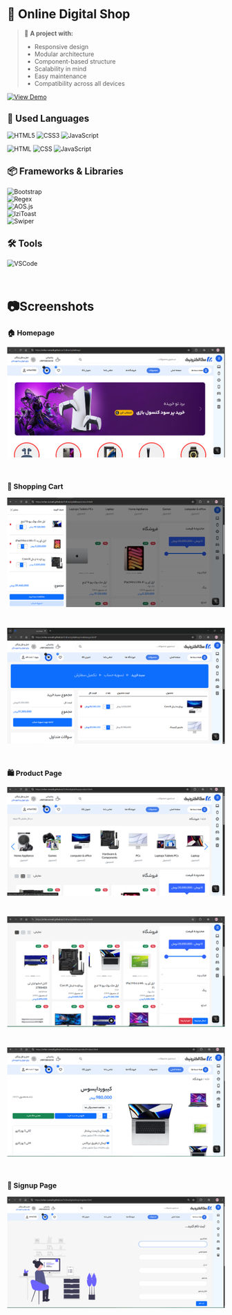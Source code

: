 
# 🛒 Online Digital Shop

> 🧩 **A project with:**
> 
> - Responsive design  
> - Modular architecture  
> - Component-based structure  
> - Scalability in mind  
> - Easy maintenance  
> - Compatibility across all devices

[![View Demo](https://img.shields.io/badge/View%20Demo-%20Click-purple?style=for-the-badge&logo=eye)](https://erfan-esmaili.github.io/Onlinedigitalshop/)
 

## 🧰 Used Languages

![HTML5](https://img.shields.io/badge/html5-%23E34F26.svg?style=for-the-badge&logo=html5&logoColor=white)
![CSS3](https://img.shields.io/badge/css3-%231572B6.svg?style=for-the-badge&logo=css3&logoColor=white)
![JavaScript](https://img.shields.io/badge/javascript-%23F7DF1E.svg?style=for-the-badge&logo=javascript&logoColor=black)

![HTML](https://img.shields.io/badge/HTML-32%25-orange)
![CSS](https://img.shields.io/badge/CSS-15%25-blue)
![JavaScript](https://img.shields.io/badge/JavaScript-53%25-yellow)



## 📦 Frameworks & Libraries

![Bootstrap](https://img.shields.io/badge/bootstrap-%238511FA.svg?style=for-the-badge&logo=bootstrap&logoColor=white)  
![Regex](https://img.shields.io/badge/Regex-patterns-%23FF4081?style=for-the-badge)  
![AOS.js](https://img.shields.io/badge/AOS-Animations-%23FFBB33?style=for-the-badge)  
![IziToast](https://img.shields.io/badge/IziToast-Notifications-%23F45D01?style=for-the-badge)  
![Swiper](https://img.shields.io/badge/Swiper-Sliders-%2300BFFF?style=for-the-badge)



## 🛠 Tools

![VSCode](https://img.shields.io/badge/VSCode-Editor-%23007ACC?style=for-the-badge&logo=visual-studio-code&logoColor=white)


<br>




#  📷Screenshots

### 🏠 Homepage
![Mobile View](screenshots/view1.png)

<br>


### 🛒 Shopping Cart
![Mobile View](screenshots/view0.png)

<br>

![Mobile View](screenshots/view11.png)


<br>


### 🛍️ Product Page
![Mobile View](screenshots/view4.png)

<br>

![Mobile View](screenshots/view7.png)

<br>


![Mobile View](screenshots/view6.png)

<br>

### 📝 Signup Page
![Mobile View](screenshots/view5.png)







